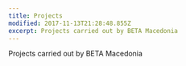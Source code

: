 ```yaml
---
title: Projects
modified: 2017-11-13T21:28:48.855Z
excerpt: Projects carried out by BETA Macedonia
---
```

Projects carried out by BETA Macedonia
